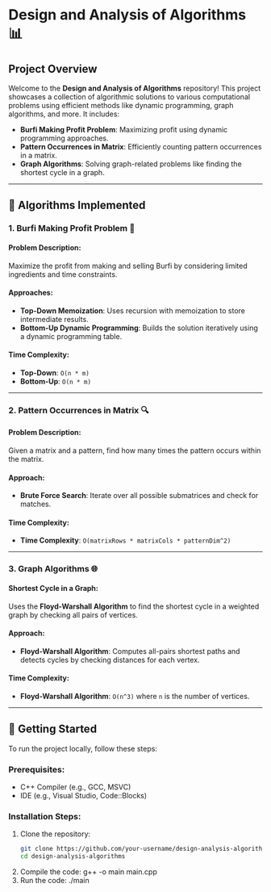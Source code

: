 # Design and Analysis of Algorithms 📊

## Project Overview

Welcome to the **Design and Analysis of Algorithms** repository! This project showcases a collection of algorithmic solutions to various computational problems using efficient methods like dynamic programming, graph algorithms, and more. It includes:

- **Burfi Making Profit Problem**: Maximizing profit using dynamic programming approaches.
- **Pattern Occurrences in Matrix**: Efficiently counting pattern occurrences in a matrix.
- **Graph Algorithms**: Solving graph-related problems like finding the shortest cycle in a graph.

---

## 🧩 Algorithms Implemented

### 1. **Burfi Making Profit Problem** 🍬

#### Problem Description:
Maximize the profit from making and selling Burfi by considering limited ingredients and time constraints.

#### Approaches:
- **Top-Down Memoization**: Uses recursion with memoization to store intermediate results.
- **Bottom-Up Dynamic Programming**: Builds the solution iteratively using a dynamic programming table.

#### Time Complexity:
- **Top-Down**: `O(n * m)`
- **Bottom-Up**: `O(n * m)`

---

### 2. **Pattern Occurrences in Matrix** 🔍

#### Problem Description:
Given a matrix and a pattern, find how many times the pattern occurs within the matrix.

#### Approach:
- **Brute Force Search**: Iterate over all possible submatrices and check for matches.

#### Time Complexity:
- **Time Complexity**: `O(matrixRows * matrixCols * patternDim^2)`

---

### 3. **Graph Algorithms** 🌐

#### Shortest Cycle in a Graph:
Uses the **Floyd-Warshall Algorithm** to find the shortest cycle in a weighted graph by checking all pairs of vertices.

#### Approach:
- **Floyd-Warshall Algorithm**: Computes all-pairs shortest paths and detects cycles by checking distances for each vertex.

#### Time Complexity:
- **Floyd-Warshall Algorithm**: `O(n^3)` where `n` is the number of vertices.

---

## 🚀 Getting Started

To run the project locally, follow these steps:

### Prerequisites:
- C++ Compiler (e.g., GCC, MSVC)
- IDE (e.g., Visual Studio, Code::Blocks)

### Installation Steps:

1. Clone the repository:
   ```bash
   git clone https://github.com/your-username/design-analysis-algorithms.git
   cd design-analysis-algorithms
2. Compile the code:
   g++ -o main main.cpp
3. Run the code:
   ./main
